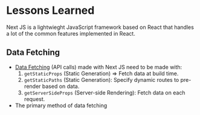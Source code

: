 # Lessons Learned 

Next JS is a lightwieght JavaScript framework based on React that handles a lot of the common features implemented in React. 

## Data Fetching 
- [Data Fetching](https://nextjs.org/docs/basic-features/data-fetching) (API calls) made with Next JS need to be made with: 
  1. `getStaticProps` (Static Generation) => Fetch data at build time.
  2. `getStaticPaths` (Static Generation): Specify dynamic routes to pre-render based on data.
  3. `getServerSideProps` (Server-side Rendering): Fetch data on each request.
- The primary method of data fetching 

